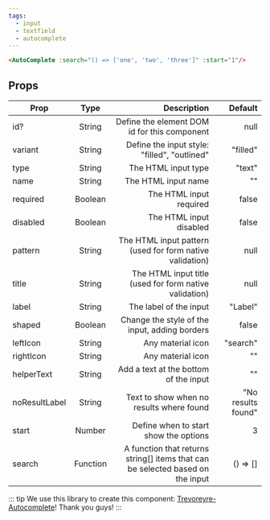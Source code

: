```yaml
---
tags:
  - input
  - textfield
  - autocomplete
---
```


<DisplayComponent mBottom="110px">
<AutoComplete :search="() => ['one', 'two', 'three']" :start="1"/>
</DisplayComponent>

```html
<AutoComplete :search="() => ['one', 'two', 'three']" :start="1"/>
```

## Props

| Prop        | Type           | Description  | Default |
| ------------- |:-------------:| -----:| -----:|
| id? | String | Define the element DOM id for this component | null |
| variant | String | Define the input style: "filled", "outlined" | "filled" |
| type | String | The HTML input type | "text" |
| name | String | The HTML input name | "" |
| required | Boolean | The HTML input required | false |
| disabled | Boolean | The HTML input disabled | false |
| pattern | String | The HTML input pattern (used for form native validation) | null |
| title | String | The HTML input title (used for form native validation) | null |
| label | String | The label of the input | "Label" |
| shaped | Boolean | Change the style of the input, adding borders | false |
| leftIcon | String | Any material icon | "search" |
| rightIcon | String | Any material icon | "" |
| helperText | String | Add a text at the bottom of the input | "" |
| noResultLabel   | String      |   Text to show when no results where found | "No results found" |
| start | Number      |    Define when to start show the options  | 3 |
| search | Function      |    A function that returns string[] items that can be selected based on the input | () => [] |

::: tip
We use this library to create this component: [Trevoreyre-Autocomplete](https://github.com/trevoreyre/autocomplete)! Thank you guys!
:::
